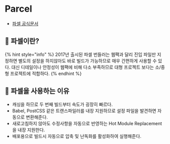 # Parcel

* [파셀 공식문서](https://ko.parceljs.org/getting\_started.html)

## 🐇 파셀이란?

{% hint style="info" %}
2017년 출시된 파셀 번들러는 웹팩과 달리 진입 파일만 지정하면 별도의 설정을 하지않아도 바로 빌드가 가능하므로 매우 간편하게 사용할 수 있다. 대신 디테일이나 안정성이 웹팩에 비해 다소 부족하므로 대형 프로젝트 보다는 소/중형 프로젝트에 적합하다.
{% endhint %}

## 🐇 파셀을 사용하는 이유

* 캐싱을 하므로 두 번째 빌드부터 속도가 굉장히 빠르다.
* Babel, PostCSS 같은 트랜스파일러를 내장 지원하므로 설정 파일을 발견하면 자동으로 변환해준다.
* 새로고침하지 않아도 수정사항을 자동으로 반영하는 Hot Module Replacement을 내장 지원한다.
* 배포용으로 빌드시 자동으로 압축 및 난독화를 활성화하여 실행해준다.
